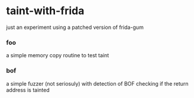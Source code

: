 # taint-with-frida

just an experiment using a patched version of frida-gum

### foo

a simple memory copy routine to test taint

### bof

a simple fuzzer (not seriosuly) with detection of BOF checking if the return address is tainted
